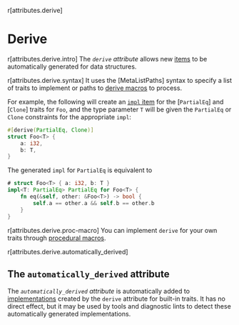 r[attributes.derive]
# Derive

r[attributes.derive.intro]
The *`derive` attribute* allows new [items] to be automatically generated for
data structures.

r[attributes.derive.syntax]
It uses the [MetaListPaths] syntax to specify a list of
traits to implement or paths to [derive macros] to process.

For example, the following will create an [`impl` item] for the
[`PartialEq`] and [`Clone`] traits for `Foo`, and the type parameter `T` will be
given the `PartialEq` or `Clone` constraints for the appropriate `impl`:

```rust
#[derive(PartialEq, Clone)]
struct Foo<T> {
    a: i32,
    b: T,
}
```

The generated `impl` for `PartialEq` is equivalent to

```rust
# struct Foo<T> { a: i32, b: T }
impl<T: PartialEq> PartialEq for Foo<T> {
    fn eq(&self, other: &Foo<T>) -> bool {
        self.a == other.a && self.b == other.b
    }
}
```

r[attributes.derive.proc-macro]
You can implement `derive` for your own traits through [procedural macros].

r[attributes.derive.automatically_derived]
## The `automatically_derived` attribute

The *`automatically_derived` attribute* is automatically added to
[implementations] created by the `derive` attribute for built-in traits. It
has no direct effect, but it may be used by tools and diagnostic lints to
detect these automatically generated implementations.

[`impl` item]: ../items/implementations.md
[items]: ../items.md
[derive macros]: ../procedural-macros.md#derive-macros
[implementations]: ../items/implementations.md
[items]: ../items.md
[procedural macros]: ../procedural-macros.md#derive-macros
